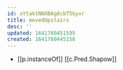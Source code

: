 ```yaml
---
id: xYtaktNNXBAg8cbT5Gyvr
title: movedUpstairs
desc: ''
updated: 1641760451595
created: 1641760445158
---
```




- [[p.instanceOf]] [[c.Pred.Shapow]]
